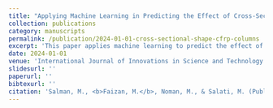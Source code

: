 ```yaml
---
title: "Applying Machine Learning in Predicting the Effect of Cross-Sectional Shape on the Axial Strength of Thermally Damaged and CFRP-Repaired Concrete Columns"
collection: publications
category: manuscripts
permalink: /publication/2024-01-01-cross-sectional-shape-cfrp-columns
excerpt: 'This paper applies machine learning to predict the effect of cross-sectional shape on the axial strength of thermally damaged and CFRP-repaired concrete columns.'
date: 2024-01-01
venue: 'International Journal of Innovations in Science and Technology (IF = 4.312)'
slidesurl: ''
paperurl: ''
bibtexurl: ''
citation: 'Salman, M., <b>Faizan, M.</b>, Noman, M., & Salati, M. (Published). "Applying Machine Learning in Predicting the Effect of Cross-Sectional Shape on the Axial Strength of Thermally Damaged and CFRP-Repaired Concrete Columns." <i>International Journal of Innovations in Science and Technology</i>. (IF = 4.312).'
---
```

